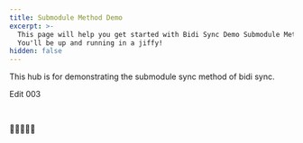 ```yaml
---
title: Submodule Method Demo
excerpt: >-
  This page will help you get started with Bidi Sync Demo Submodule Method.
  You'll be up and running in a jiffy!
hidden: false
---
```

This hub is for demonstrating the submodule sync method of bidi sync.

Edit 003

<br />

🍊🍊🍊🍊🍊